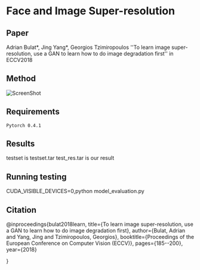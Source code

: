 # Face and Image Super-resolution
## Paper
Adrian Bulat*, Jing Yang*, Georgios Tzimiropoulos
''To learn image super-resolution, use a GAN to learn how to do image degradation first''
in ECCV2018

## Method

![ScreenShot](FaceSuperresolution/overview.png)    

## Requirements
    Pytorch 0.4.1

## Results
testset is testset.tar
test_res.tar is our result


## Running testing

CUDA_VISIBLE_DEVICES=0,python model_evaluation.py 

## Citation

@inproceedings{bulat2018learn, 
  title={To learn image super-resolution, use a GAN to learn how to do image degradation first},
  author={Bulat, Adrian and Yang, Jing and Tzimiropoulos, Georgios},
  booktitle={Proceedings of the European Conference on Computer Vision (ECCV)},
  pages={185--200},
  year={2018}
  
}
